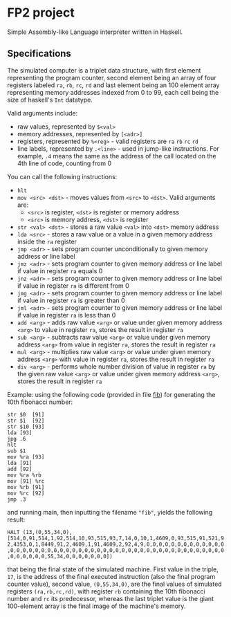 # FP2 project
Simple Assembly-like Language interpreter written in Haskell.

## Specifications
The simulated computer is a triplet data structure, with first element representing the program counter, second element being an array of four registers labeled `ra`, `rb`, `rc`, `rd` and last element being an 100 element array representing memory addresses indexed from 0 to 99, each cell being the size of haskell's `Int` datatype.

Valid arguments include:
- raw values, represented by `$<val>`
- memory addresses, represented by `[<adr>]`
- registers, represented by `%<reg>` - valid registers are `ra` `rb` `rc` `rd`
- line labels, represented by `.<line>` - used in jump-like instructions. For example, `.4` means the same as the address of the call located on the 4th line of code, counting from 0

You can call the following instructions:
- `hlt`
- `mov <src> <dst>` - moves values from `<src>` to `<dst>`. Valid arguments are:
  - `<src>` is register, `<dst>` is register or memory address
  - `<src>` is memory address, `<dst>` is register
- `str <val> <dst>` - stores a raw value `<val>` into `<dst>` memory address
- `lda <src>` - stores a raw value or a value in a given memory address inside the `ra` register
- `jmp <adr>` - sets program counter unconditionally to given memory address or line label
- `jmz <adr>` - sets program counter to given memory address or line label if value in register `ra` equals 0
- `jnz <adr>` - sets program counter to given memory address or line label if value in register `ra` is different from 0
- `jmg <adr>` - sets program counter to given memory address or line label if value in register `ra` is greater than 0
- `jml <adr>` - sets program counter to given memory address or line label if value in register `ra` is less than 0
- `add <arg>` - adds raw value `<arg>` or value under given memory address `<arg>` to value in register `ra`, stores the result in register `ra`
- `sub <arg>` - subtracts raw value `<arg>` or value under given memory address `<arg>` from value in register `ra`, stores the result in register `ra`
- `mul <arg>` - multiplies raw value `<arg>` or value under given memory address `<arg>` with value in register `ra`, stores the result in register `ra`
- `div <arg>` - performs whole number division of value in register `ra` by the given raw value `<arg>` or value under given memory address `<arg>`, stores the result in register `ra`


Example:
using the following code (provided in file [fib](https://github.com/Sulphur0/fp2project/blob/main/fib)) for generating the 10th fibonacci number:
```
str $0  [91]
str $1  [92]
str $10 [93]
lda [93]
jpg .6
hlt
sub $1
mov %ra [93]
lda [91]
add [92]
mov %ra %rb
mov [91] %rc
mov %rb [91]
mov %rc [92]
jmp .3
```
and running main, then inputting the filename `"fib"`, yields the following result:

`HALT (13,(0,55,34,0),[514,0,91,514,1,92,514,10,93,515,93,7,14,0,10,1,4609,0,93,515,91,521,92,4353,0,1,8449,91,2,4609,1,91,4609,2,92,4,9,0,0,0,0,0,0,0,0,0,0,0,0,0,0,0,0,0,0,0,0,0,0,0,0,0,0,0,0,0,0,0,0,0,0,0,0,0,0,0,0,0,0,0,0,0,0,0,0,0,0,0,0,0,0,55,34,0,0,0,0,0,0,0])`

that being the final state of the simulated machine. First value in the triple, `17`, is the address of the final executed instruction (also the final program counter value), second value, `(0,55,34,0)`, are the final values of simulated registers `(ra,rb,rc,rd)`, with register `rb` containing the 10th fibonacci number and `rc` its predecessor, whereas the last triplet value is the giant 100-element array is the final image of the machine's memory.
